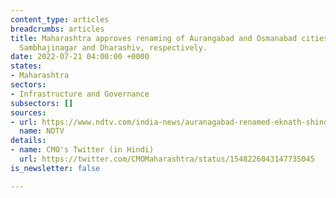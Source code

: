 ```yaml
---
content_type: articles
breadcrumbs: articles
title: Maharashtra approves renaming of Aurangabad and Osmanabad cities as Chhatrapati
  Sambhajinagar and Dharashiv, respectively.
date: 2022-07-21 04:00:00 +0000
states:
- Maharashtra
sectors:
- Infrastructure and Governance
subsectors: []
sources:
- url: https://www.ndtv.com/india-news/auranagabad-renamed-eknath-shinde-maharashtra-news-eknath-shinde-cabinet-approves-renaming-of-2-maharashtra-cities-3163570
  name: NDTV
details:
- name: CMO's Twitter (in Hindi)
  url: https://twitter.com/CMOMaharashtra/status/1548226043147735045
is_newsletter: false

---
```

